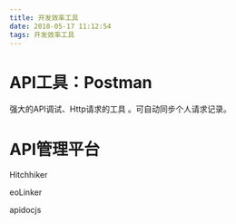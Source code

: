 ```yaml
---
title: 开发效率工具
date: 2018-05-17 11:12:54
tags: 开发效率工具
---
```


# API工具：Postman #

强大的API调试、Http请求的工具 。可自动同步个人请求记录。

# API管理平台 #

Hitchhiker

eoLinker

apidocjs